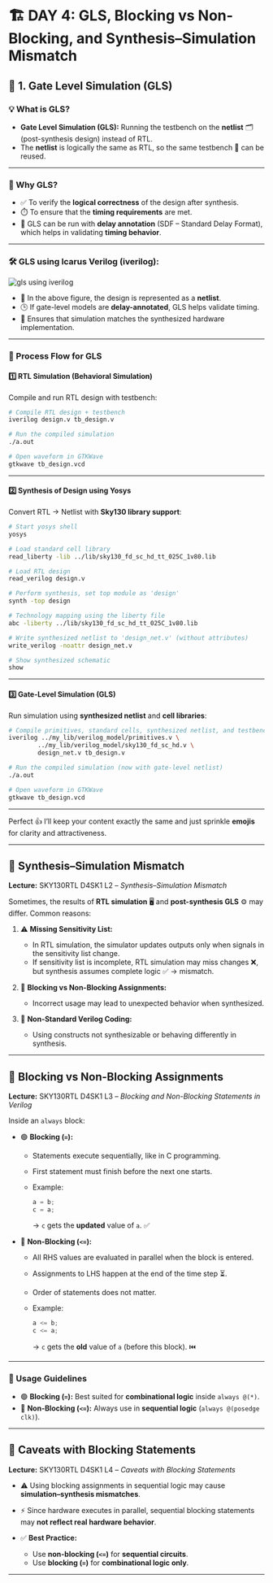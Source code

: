 # 🏗️ DAY 4: GLS, Blocking vs Non-Blocking, and Synthesis–Simulation Mismatch

## 🔹 1. Gate Level Simulation (GLS)

### 💡 What is GLS?

* **Gate Level Simulation (GLS):** Running the testbench on the **netlist** 🗂️ (post-synthesis design) instead of RTL.
* The **netlist** is logically the same as RTL, so the same testbench 🧪 can be reused.

---

### 🎯 Why GLS?

* ✅ To verify the **logical correctness** of the design after synthesis.
* ⏱️ To ensure that the **timing requirements** are met.
* 📐 GLS can be run with **delay annotation** (SDF – Standard Delay Format), which helps in validating **timing behavior**.

---

### 🛠️ GLS using Icarus Verilog (iverilog):

![gls using iverilog](https://github.com/user-attachments/assets/af80407d-ffc1-42a5-bbfb-8e6327bee030)

* 📌 In the above figure, the design is represented as a **netlist**.
* 🕒 If gate-level models are **delay-annotated**, GLS helps validate timing.
* 🔄 Ensures that simulation matches the synthesized hardware implementation.

---

### 🔹 Process Flow for GLS

#### 1️⃣ RTL Simulation (Behavioral Simulation)

Compile and run RTL design with testbench:

```bash
# Compile RTL design + testbench
iverilog design.v tb_design.v  

# Run the compiled simulation
./a.out  

# Open waveform in GTKWave
gtkwave tb_design.vcd
```

---

#### 2️⃣ Synthesis of Design using Yosys

Convert RTL → Netlist with **Sky130 library support**:

```bash
# Start yosys shell
yosys  

# Load standard cell library
read_liberty -lib ../lib/sky130_fd_sc_hd_tt_025C_1v80.lib  

# Load RTL design
read_verilog design.v  

# Perform synthesis, set top module as 'design'
synth -top design  

# Technology mapping using the liberty file
abc -liberty ../lib/sky130_fd_sc_hd_tt_025C_1v80.lib  

# Write synthesized netlist to 'design_net.v' (without attributes)
write_verilog -noattr design_net.v  

# Show synthesized schematic
show
```

---

#### 3️⃣ Gate-Level Simulation (GLS)

Run simulation using **synthesized netlist** and **cell libraries**:

```bash
# Compile primitives, standard cells, synthesized netlist, and testbench
iverilog ../my_lib/verilog_model/primitives.v \
        ../my_lib/verilog_model/sky130_fd_sc_hd.v \
        design_net.v tb_design.v  

# Run the compiled simulation (now with gate-level netlist)
./a.out  

# Open waveform in GTKWave
gtkwave tb_design.vcd
```
---

Perfect 👍 I’ll keep your content exactly the same and just sprinkle **emojis** for clarity and attractiveness.

---

## 🔹 Synthesis–Simulation Mismatch

**Lecture:** SKY130RTL D4SK1 L2 – *Synthesis–Simulation Mismatch*

Sometimes, the results of **RTL simulation** 🖥️ and **post-synthesis GLS** ⚙️ may differ. Common reasons:

1. ⚠️ **Missing Sensitivity List:**

   * In RTL simulation, the simulator updates outputs only when signals in the sensitivity list change.
   * If sensitivity list is incomplete, RTL simulation may miss changes ❌, but synthesis assumes complete logic ✅ → mismatch.

2. 🔄 **Blocking vs Non-Blocking Assignments:**

   * Incorrect usage may lead to unexpected behavior when synthesized.

3. 🚫 **Non-Standard Verilog Coding:**

   * Using constructs not synthesizable or behaving differently in synthesis.

---

## 🔹  Blocking vs Non-Blocking Assignments

**Lecture:** SKY130RTL D4SK1 L3 – *Blocking and Non-Blocking Statements in Verilog*

Inside an `always` block:

* 🟢 **Blocking (`=`):**

  * Statements execute sequentially, like in C programming.
  * First statement must finish before the next one starts.
  * Example:

    ```verilog
    a = b;
    c = a;
    ```

    → `c` gets the **updated** value of `a`. ✅

* 🔵 **Non-Blocking (`<=`):**

  * All RHS values are evaluated in parallel when the block is entered.
  * Assignments to LHS happen at the end of the time step ⏳.
  * Order of statements does not matter.
  * Example:

    ```verilog
    a <= b;
    c <= a;
    ```

    → `c` gets the **old** value of `a` (before this block). ⏮️

---

### 📌 Usage Guidelines

* 🟢 **Blocking (`=`):** Best suited for **combinational logic** inside `always @(*)`.
* 🔵 **Non-Blocking (`<=`):** Always use in **sequential logic** (`always @(posedge clk)`).

---

## 🔹 Caveats with Blocking Statements

**Lecture:** SKY130RTL D4SK1 L4 – *Caveats with Blocking Statements*

* ⚠️ Using blocking assignments in sequential logic may cause **simulation–synthesis mismatches**.
* ⚡ Since hardware executes in parallel, sequential blocking statements may **not reflect real hardware behavior**.
* ✅ **Best Practice:**

  * Use **non-blocking (`<=`)** for **sequential circuits**.
  * Use **blocking (`=`)** for **combinational logic only**.

---

